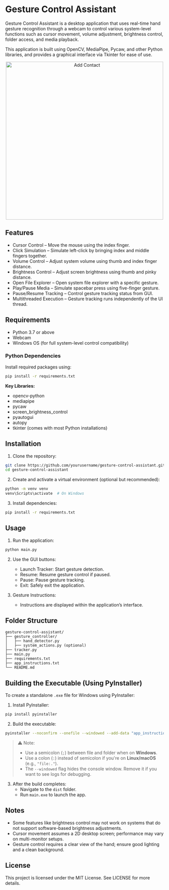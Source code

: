 # Gesture Control Assistant

Gesture Control Assistant is a desktop application that uses real-time hand gesture recognition through a webcam to control various system-level functions such as cursor movement, volume adjustment, brightness control, folder access, and media playback.

This application is built using OpenCV, MediaPipe, Pycaw, and other Python libraries, and provides a graphical interface via Tkinter for ease of use.

<p align="center">
   <img src="https://github.com/user-attachments/assets/fe9ce960-147f-456a-ad1e-4d5fef282d92" alt="Add Contact" width="500"/>
</p>

## Features

- Cursor Control – Move the mouse using the index finger.
- Click Simulation – Simulate left-click by bringing index and middle fingers together.
- Volume Control – Adjust system volume using thumb and index finger distance.
- Brightness Control – Adjust screen brightness using thumb and pinky distance.
- Open File Explorer – Open system file explorer with a specific gesture.
- Play/Pause Media – Simulate spacebar press using five-finger gesture.
- Pause/Resume Tracking – Control gesture tracking status from GUI.
- Multithreaded Execution – Gesture tracking runs independently of the UI thread.

## Requirements

- Python 3.7 or above  
- Webcam  
- Windows OS (for full system-level control compatibility)

### Python Dependencies

Install required packages using:

```bash
pip install -r requirements.txt
```

**Key Libraries:**
- opencv-python
- mediapipe
- pycaw
- screen_brightness_control
- pyautogui
- autopy
- tkinter (comes with most Python installations)

## Installation

1. Clone the repository:

```bash
git clone https://github.com/yourusername/gesture-control-assistant.git
cd gesture-control-assistant
```

2. Create and activate a virtual environment (optional but recommended):

```bash
python -m venv venv
venv\Scripts\activate  # On Windows
```

3. Install dependencies:

```bash
pip install -r requirements.txt
```

## Usage

1. Run the application:

```bash
python main.py
```

2. Use the GUI buttons:
   - Launch Tracker: Start gesture detection.
   - Resume: Resume gesture control if paused.
   - Pause: Pause gesture tracking.
   - Exit: Safely exit the application.

3. Gesture Instructions:
   - Instructions are displayed within the application’s interface.

## Folder Structure

```
gesture-control-assistant/
├── gesture_controller/
│   ├── hand_detector.py
│   ├── system_actions.py (optional)
├── tracker.py
├── main.py
├── requirements.txt
├── app_instructions.txt
└── README.md
```

## Building the Executable (Using PyInstaller)

To create a standalone `.exe` file for Windows using PyInstaller:

1. Install PyInstaller:

```bash
pip install pyinstaller
```

2. Build the executable:

```bash
pyinstaller --noconfirm --onefile --windowed --add-data "app_instructions.txt;." main.py
```

> ⚠️ Note:
> - Use a semicolon (`;`) between file and folder when on **Windows**.
> - Use a colon (`:`) instead of semicolon if you're on **Linux/macOS** (e.g., `"file:."`).
> - The `--windowed` flag hides the console window. Remove it if you want to see logs for debugging.

3. After the build completes:
   - Navigate to the `dist` folder.
   - Run `main.exe` to launch the app.

## Notes

- Some features like brightness control may not work on systems that do not support software-based brightness adjustments.
- Cursor movement assumes a 2D desktop screen; performance may vary on multi-monitor setups.
- Gesture control requires a clear view of the hand; ensure good lighting and a clean background.

## License

This project is licensed under the MIT License. See LICENSE for more details.
